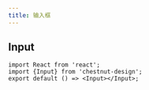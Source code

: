 ```yaml
---
title: 输入框
---
```


## Input

```tsx
import React from 'react';
import {Input} from 'chestnut-design';
export default () => <Input></Input>;
```

<API src="./index.tsx"></API>
